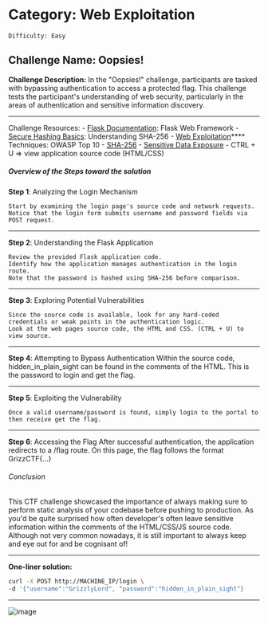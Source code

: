 # Category: Web Exploitation
    Difficulty: Easy
## Challenge Name: Oopsies!
**Challenge Description:**
In the "Oopsies!" challenge, participants are tasked with bypassing authentication to access a protected flag. This challenge tests the participant's understanding of web security, particularly in the areas of authentication and sensitive information discovery.
___
Challenge Resources:
    - [Flask Documentation](https://flask.palletsprojects.com/): Flask Web Framework
    - [Secure Hashing Basics](https://brilliant.org/wiki/secure-hashing-algorithms/): Understanding SHA-256
    - [Web Exploitation](https://owasp.org/www-project-top-ten/)**** Techniques: OWASP Top 10
    - [SHA-256](https://www.simplilearn.com/tutorials/cyber-security-tutorial/sha-256-algorithm)
    - [Sensitive Data Exposure](https://www.manageengine.com/data-security/what-is/sensitive-data-exposure.html)
    - CTRL + U => view application source code (HTML/CSS)
##### Overview of the Steps toward the solution
**Step 1**: Analyzing the Login Mechanism

    Start by examining the login page's source code and network requests.
    Notice that the login form submits username and password fields via POST request.
___
**Step 2**: Understanding the Flask Application

    Review the provided Flask application code.
    Identify how the application manages authentication in the login route.
    Note that the password is hashed using SHA-256 before comparison.
    
___
**Step 3**: Exploring Potential Vulnerabilities

    Since the source code is available, look for any hard-coded credentials or weak points in the authentication logic.
    Look at the web pages source code, the HTML and CSS. (CTRL + U) to view source.
___
**Step 4**: Attempting to Bypass Authentication
    Within the source code, hidden_in_plain_sight can be found in the comments of the HTML. This is the password to login and get the flag.
___
**Step 5**: Exploiting the Vulnerability

    Once a valid username/password is found, simply login to the portal to then receive get the flag.
___
**Step 6**: Accessing the Flag
    After successful authentication, the application redirects to a /flag route.
    On this page, the flag follows the format GrizzCTF{...}

###### Conclusion
This CTF challenge showcased the importance of always making sure to perform static analysis of your codebase before pushing to production. As you'd be quite surprised how often developer's often leave sensitive information within the comments of the HTML/CSS/JS source code. Although not very common nowadays, it is still important to always keep and eye out for and be cognisant of!

---

**One-liner solution:**
```bash
curl -X POST http://MACHINE_IP/login \
-d '{"username":"GrizzlyLord", "password":"hidden_in_plain_sight"}
```

---
![image](https://github.com/supaaasuge/GrizzCTF/assets/158092262/bd6a09e3-0649-462a-9a32-6ed757f08320)




